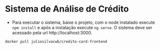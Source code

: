 # Sistema de Análise de Crédito

- Para executar o sistema, baixe o projeto, com o node instalado execute ```npm install``` e após a instalação execute ```ng serve```. O sistema deve ser acessado pela url http://localhost:3000.

``` docker pull juliosilvacwb/credito-card-frontend ```